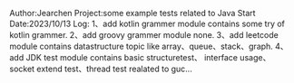 Author:Jearchen
Project:some example tests related to Java
Start Date:2023/10/13
Log:
1、add kotlin grammer module
    contains some try of kotlin grammer.
2、add groovy grammer module
    none.
3、add leetcode module
    contains datastructure topic like array、queue、stack、graph.
4、add JDK test module
    contains basic structuretest、 interface usage、socket extend test、thread test realated to guc...
